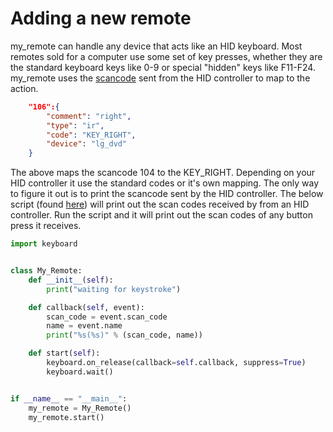 # Adding a new remote

my_remote can handle any device that acts like an HID keyboard.  Most remotes sold for a computer use some set of key presses, whether they are the standard keyboard keys like 0-9 or special "hidden" keys like F11-F24.  my_remote uses the [scancode](https://en.wikipedia.org/wiki/Scancode) sent from the HID controller to map to the action.

```json
    "106":{
        "comment": "right",
        "type": "ir",
        "code": "KEY_RIGHT",
        "device": "lg_dvd"
    }
```

The above maps the scancode 104 to the KEY_RIGHT.  Depending on your HID controller it use the standard codes or it's own mapping.  The only way to figure it out is to print the scancode sent by the HID controller.  The below script (found [here](../scripts/keyboard_loop.py)) will print out the scan codes received by from an HID controller.  Run the script and it will print out the scan codes of any button press it receives.

```python
import keyboard


class My_Remote:
    def __init__(self):
        print("waiting for keystroke")

    def callback(self, event):
        scan_code = event.scan_code
        name = event.name
        print("%s(%s)" % (scan_code, name))

    def start(self):
        keyboard.on_release(callback=self.callback, suppress=True)
        keyboard.wait()


if __name__ == "__main__":
    my_remote = My_Remote()
    my_remote.start()
```
